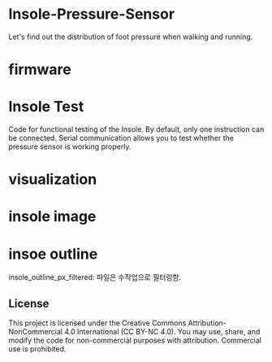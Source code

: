 # Insole-Pressure-Sensor
Let's find out the distribution of foot pressure when walking and running.

# firmware
# Insole Test
Code for functional testing of the Insole.
By default, only one instruction can be connected.
Serial communication allows you to test whether the pressure sensor is working properly.

# visualization
# insole image
# insoe outline
insole_outline_px_filtered: 파일은 수작업으로 필터링함. 


## License
This project is licensed under the Creative Commons Attribution-NonCommercial 4.0 International (CC BY-NC 4.0).
You may use, share, and modify the code for non-commercial purposes with attribution.
Commercial use is prohibited.
